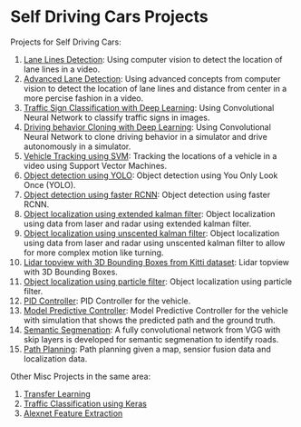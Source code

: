 # Self Driving Cars Projects

Projects for Self Driving Cars:

1. [Lane Lines Detection](https://github.com/kashmawy/lane_detection): Using computer vision to detect the location of lane lines in a video.
2. [Advanced Lane Detection](https://github.com/kashmawy/advanced_line_detection): Using advanced concepts from computer vision to detect the location of lane lines and distance from center in a more percise fashion in a video.
3. [Traffic Sign Classification with Deep Learning](https://github.com/kashmawy/traffic_sign_classifier): Using Convolutional Neural Network to classify traffic signs in images.
4. [Driving behavior Cloning with Deep Learning](https://github.com/kashmawy/autonomous_deeplearning): Using Convolutional Neural Network to clone driving behavior in a simulator and drive autonomously in a simulator.
5. [Vehicle Tracking using SVM](https://github.com/kashmawy/vehicle_tracking): Tracking the locations of a vehicle in a video using Support Vector Machines.
6. [Object detection using YOLO](https://github.com/kashmawy/object_detection_YOLO): Object detection using You Only Look Once (YOLO).
7. [Object detection using faster RCNN](https://github.com/kashmawy/object_detection_faster_RCNN): Object detection using faster RCNN.
8. [Object localization using extended kalman filter](https://github.com/kashmawy/localization_extended_kalman_filter): Object localization using data from laser and radar using extended kalman filter.
9. [Object localization using unscented kalman filter](https://github.com/kashmawy/localization_unscented_kalman_filter): Object localization using data from laser and radar using unscented kalman filter to allow for more complex motion like turning.
10. [Lidar topview with 3D Bounding Boxes from Kitti dataset](https://github.com/kashmawy/kitti_lidar_topview_3D_BB): Lidar topview with 3D Bounding Boxes.
11. [Object localization using particle filter](https://github.com/kashmawy/localization_particle_filter): Object localization using particle filter.
12. [PID Controller](https://github.com/kashmawy/pid_controller): PID Controller for the vehicle.
13. [Model Predictive Controller](https://github.com/kashmawy/model_predictive_controller): Model Predictive Controller for the vehicle with simulation that shows the predicted path and the ground truth.
14. [Semantic Segmenation](https://github.com/kashmawy/semantic_segmentation): A fully convolutional network from VGG with skip layers is developed for semantic segmenation to identify roads.
15. [Path Planning](https://github.com/kashmawy/path_planning): Path planning given a map, sensior fusion data and localization data.

Other Misc Projects in the same area:

1. [Transfer Learning](https://github.com/kashmawy/transfer_learning)
2. [Traffic Classification using Keras](https://github.com/kashmawy/traffic_sign_classifier_with_keras)
3. [Alexnet Feature Extraction](https://github.com/kashmawy/alexnet_feature_extraction)

